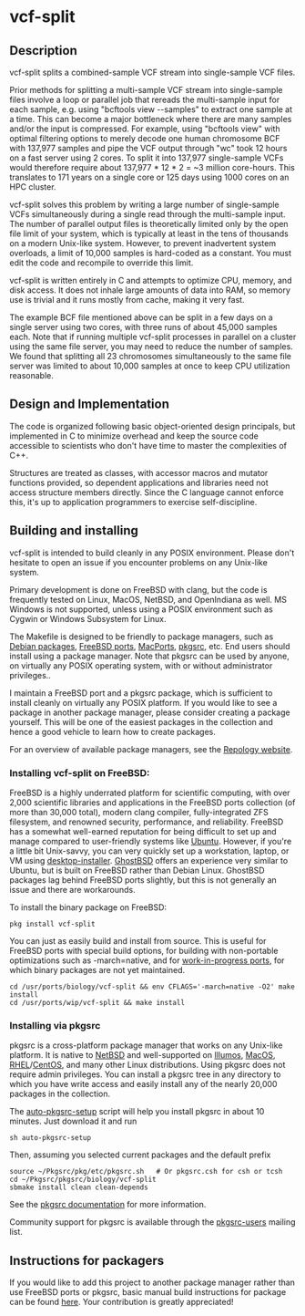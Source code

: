 # vcf-split

## Description

vcf-split splits a combined-sample VCF stream into single-sample VCF files.

Prior methods for splitting a multi-sample VCF stream into single-sample
files involve a loop or parallel job that rereads the multi-sample input for
each sample, e.g. using "bcftools view --samples" to extract one sample at a
time.  This can
become a major bottleneck where there are many samples and/or the input
is compressed.  For example, using "bcftools view" with optimal filtering
options to merely decode one human chromosome BCF with
137,977 samples and pipe the VCF output through "wc" took 12 hours on a
fast server using 2 cores.  To split it into 137,977 single-sample VCFs
would therefore require about 137,977 * 12 * 2 = ~3 million core-hours.
This translates to 171 years on a single core or 125 days using 1000 cores
on an HPC cluster.

vcf-split solves this problem by writing a large number of single-sample VCFs
simultaneously during a single read through the multi-sample input.  The
number of parallel output files is theoretically limited only by the open file
limit of your system, which is typically at least in the tens of thousands on
a modern Unix-like system.  However, to prevent inadvertent system overloads,
a limit of 10,000 samples is hard-coded as a constant.  You must edit the
code and recompile to override this limit.

vcf-split is written entirely in C and attempts to optimize CPU, memory,
and disk access.  It does not inhale large amounts of data into RAM, so memory
use is trivial and it runs mostly from cache, making it very fast.

The example BCF file mentioned above can be split in a few days on a single
server using two cores, with three runs of about 45,000 samples each.
Note that if running multiple vcf-split processes in parallel on a cluster
using the same file server, you may need to reduce the number of samples.
We found that splitting all 23 chromosomes simultaneously to the same file
server was limited to about 10,000 samples at once to keep CPU utilization
reasonable.

## Design and Implementation

The code is organized following basic object-oriented design principals, but
implemented in C to minimize overhead and keep the source code accessible to
scientists who don't have time to master the complexities of C++.

Structures are treated as classes, with accessor macros and mutator functions
provided, so dependent applications and libraries need not access
structure members directly.  Since the C language cannot enforce this, it's
up to application programmers to exercise self-discipline.

## Building and installing

vcf-split is intended to build cleanly in any POSIX environment.  Please
don't hesitate to open an issue if you encounter problems on any
Unix-like system.

Primary development is done on FreeBSD with clang, but the code is frequently
tested on Linux, MacOS, NetBSD, and OpenIndiana as well.  MS Windows is not supported,
unless using a POSIX environment such as Cygwin or Windows Subsystem for Linux.

The Makefile is designed to be friendly to package managers, such as
[Debian packages](https://www.debian.org/distrib/packages),
[FreeBSD ports](https://www.freebsd.org/ports/),
[MacPorts](https://www.macports.org/), [pkgsrc](https://pkgsrc.org/), etc.
End users should install using a package manager.  Note that pkgsrc can be used by anyone, on virtually any POSIX operating system, with or without administrator privileges..

I maintain a FreeBSD port and a pkgsrc package, which is sufficient to install
cleanly on virtually any POSIX platform.  If you would like to see a
package in another package manager, please consider creating a package
yourself.  This will be one of the easiest packages in the collection and
hence a good vehicle to learn how to create packages.

For an overview of available package managers, see the
[Repology website](https://repology.org/).

### Installing vcf-split on FreeBSD:

FreeBSD is a highly underrated platform for scientific computing, with over
2,000 scientific libraries and applications in the FreeBSD ports collection
(of more than 30,000 total), modern clang compiler, fully-integrated ZFS
filesystem, and renowned security, performance, and reliability.
FreeBSD has a somewhat well-earned reputation for being difficult to set up
and manage compared to user-friendly systems like [Ubuntu](https://ubuntu.com/).
However, if you're a little bit Unix-savvy, you can very quickly set up a
workstation, laptop, or VM using
[desktop-installer](http://www.acadix.biz/desktop-installer.php).
[GhostBSD](https://ghostbsd.org/) offers an experience very similar
to Ubuntu, but is built on FreeBSD rather than Debian Linux.  GhostBSD
packages lag behind FreeBSD ports slightly, but this is not generally
an issue and there are workarounds.

To install the binary package on FreeBSD:

```
pkg install vcf-split
```

You can just as easily build and install from source.  This is useful for
FreeBSD ports with special build options, for building with non-portable
optimizations such as -march=native, and for 
[work-in-progress ports](https://github.com/outpaddling/freebsd-ports-wip),
for which binary packages are not yet maintained.

```
cd /usr/ports/biology/vcf-split && env CFLAGS='-march=native -O2' make install
cd /usr/ports/wip/vcf-split && make install
```

### Installing via pkgsrc

pkgsrc is a cross-platform package manager that works on any Unix-like
platform. It is native to [NetBSD](https://www.netbsd.org/) and well-supported
on [Illumos](https://illumos.org/), [MacOS](https://www.apple.com/macos/),
[RHEL](https://www.redhat.com)/[CentOS](https://www.centos.org/), and
many other Linux distributions.
Using pkgsrc does not require admin privileges.  You can install a pkgsrc
tree in any directory to which you have write access and easily install any
of the nearly 20,000 packages in the collection.

The
[auto-pkgsrc-setup](https://github.com/outpaddling/auto-admin/blob/master/User-scripts/auto-pkgsrc-setup)
script will help you install pkgsrc in about 10 minutes.  Just download it
and run

```
sh auto-pkgsrc-setup
```

Then, assuming you selected current packages and the default prefix

```
source ~/Pkgsrc/pkg/etc/pkgsrc.sh   # Or pkgsrc.csh for csh or tcsh
cd ~/Pkgsrc/pkgsrc/biology/vcf-split
sbmake install clean clean-depends
```

See the [pkgsrc documentation](https://pkgsrc.org/) for more information.

Community support for pkgsrc is available through the
[pkgsrc-users](http://netbsd.org/mailinglists) mailing list.


## Instructions for packagers

If you would like to add this project to another package manager
rather than use FreeBSD ports or pkgsrc, basic manual build instructions
for package can be found
[here](https://github.com/outpaddling/Coding-Standards/blob/main/package.md).
Your contribution is greatly appreciated!
